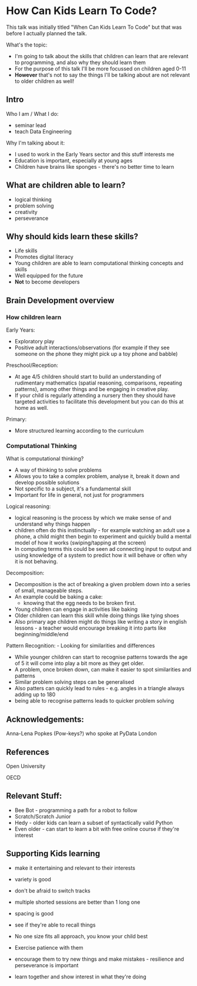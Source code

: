 # How Can Kids Learn To Code?

This talk was initially titled "When Can Kids Learn To Code" but that was before I actually planned the talk.

What's the topic:

- I'm going to talk about the skills that children can learn that are relevant to programming, and also why they should learn them
- For the purpose of this talk I'll be more focussed on children aged 0-11
- **However** that's not to say the things I'll be talking about are not relevant to older children as well!

## Intro

Who I am / What I do:

- seminar lead
- teach Data Engineering

Why I'm talking about it:

- I used to work in the Early Years sector and this stuff interests me
- Education is important, especially at young ages
- Children have brains like sponges - there's no better time to learn

## What are children able to learn?

- logical thinking
- problem solving
- creativity
- perseverance

## Why should kids learn these skills?

- Life skills
- Promotes digital literacy
- Young children are able to learn computational thinking concepts and skills
- Well equipped for the future
- **Not** to become developers

## Brain Development overview

### How children learn

Early Years:

- Exploratory play
- Positive adult interactions/observations (for example if they see someone on the phone they might pick up a toy phone and babble)

Preschool/Reception:

- At age 4/5 children should start to build an understanding of rudimentary mathematics (spatial reasoning, comparisons, repeating patterns), among other things and be engaging in creative play.
- If your child is regularly attending a nursery then they should have targeted activities to facilitate this development but you can do this at home as well.

Primary:

- More structured learning according to the curriculum

### Computational Thinking

What is computational thinking?

- A way of thinking to solve problems
- Allows you to take a complex problem, analyse it, break it down and develop possible solutions
- Not specific to a subject, it's a fundamental skill
- Important for life in general, not just for programmers

Logical reasoning:

- logical reasoning is the process by which we make sense of and understand why things happen
- children often do this instinctually - for example watching an adult use a phone, a child might then begin to experiment and quickly build a mental model of how it works (swiping/tapping at the screen)
- In computing terms this could be seen ad connecting input to output and using knowledge of a system to predict how it will behave or often why it is not behaving.

Decomposition:

- Decomposition is the act of breaking a given problem down into a series of small, manageable steps.
- An example could be baking a cake:
  - knowing that the egg needs to be broken first.
- Young children can engage in activities like baking
- Older children can learn this skill while doing things like tying shoes
- Also primary age children might do things like writing a story in english lessons - a teacher would encourage breaking it into parts like beginning/middle/end

Pattern Recognition: - Looking for similarities and differences

- While younger children can start to recognise patterns towards the age of 5 it will come into play a bit more as they get older.
- A problem, once broken down, can make it easier to spot similarities and patterns
- Similar problem solving steps can be generalised
- Also patters can quickly lead to rules - e.g. angles in a triangle always adding up to 180
- being able to recognise patterns leads to quicker problem solving

## Acknowledgements:

Anna-Lena Popkes (Pow-keys?) who spoke at PyData London

## References

Open University

OECD

## Relevant Stuff:

- Bee Bot - programming a path for a robot to follow
- Scratch/Scratch Junior
- Hedy - older kids can learn a subset of syntactically valid Python
- Even older - can start to learn a bit with free online course if they're interest

## Supporting Kids learning

- make it entertaining and relevant to their interests
- variety is good
- don't be afraid to switch tracks
- multiple shorted sessions are better than 1 long one
- spacing is good
- see if they're able to recall things
- No one size fits all approach, you know your child best

- Exercise patience with them
- encourage them to try new things and make mistakes - resilience and perseverance is important
- learn together and show interest in what they're doing
